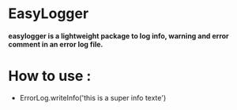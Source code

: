 # EasyLogger

#### easylogger is a lightweight package to log info, warning and error comment in an error log file.

# How to use : 

* ErrorLog.writeInfo('this is a super info texte')
